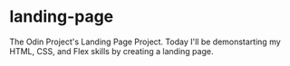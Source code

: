 # landing-page
The Odin Project's Landing Page Project.
Today I'll be demonstarting my HTML, CSS, and Flex skills by creating a landing page. 
